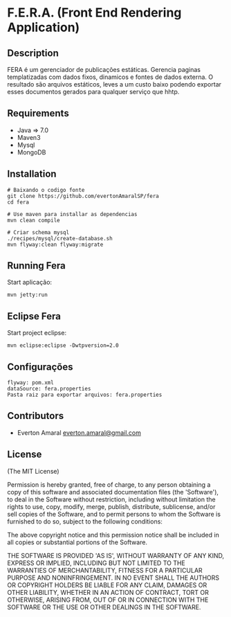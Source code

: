 F.E.R.A. (Front End Rendering Application)
===========

Description
---------------

FERA é um gerenciador de publicações estáticas. Gerencia paginas templatizadas com dados fixos, dinamicos e fontes de dados externa.
O resultado são arquivos estáticos, leves a um custo baixo podendo exportar esses documentos gerados para qualquer serviço que hhtp.


Requirements
-------------------

 * Java => 7.0
 * Maven3
 * Mysql
 * MongoDB


Installation
--------------

    # Baixando o codigo fonte
    git clone https://github.com/evertonAmaralSP/fera
    cd fera

    # Use maven para installar as dependencias
    mvn clean compile

    # Criar schema mysql
    ./recipes/mysql/create-database.sh
    mvn flyway:clean flyway:migrate


Running Fera
------------------------------

Start aplicação:

    mvn jetty:run

Eclipse Fera
------------------------------

Start project eclipse:

    mvn eclipse:eclipse -Dwtpversion=2.0

Configurações
------------------------------

    flyway: pom.xml
    dataSource: fera.properties
    Pasta raiz para exportar arquivos: fera.properties

Contributors
------------

 * Everton Amaral <everton.amaral@gmail.com>


License
-------

  (The MIT License)

  Permission is hereby granted, free of charge, to any person obtaining
  a copy of this software and associated documentation files (the
  'Software'), to deal in the Software without restriction, including
  without limitation the rights to use, copy, modify, merge, publish,
  distribute, sublicense, and/or sell copies of the Software, and to
  permit persons to whom the Software is furnished to do so, subject to
  the following conditions:

  The above copyright notice and this permission notice shall be
  included in all copies or substantial portions of the Software.

  THE SOFTWARE IS PROVIDED 'AS IS', WITHOUT WARRANTY OF ANY KIND,
  EXPRESS OR IMPLIED, INCLUDING BUT NOT LIMITED TO THE WARRANTIES OF
  MERCHANTABILITY, FITNESS FOR A PARTICULAR PURPOSE AND NONINFRINGEMENT.
  IN NO EVENT SHALL THE AUTHORS OR COPYRIGHT HOLDERS BE LIABLE FOR ANY
  CLAIM, DAMAGES OR OTHER LIABILITY, WHETHER IN AN ACTION OF CONTRACT,
  TORT OR OTHERWISE, ARISING FROM, OUT OF OR IN CONNECTION WITH THE
  SOFTWARE OR THE USE OR OTHER DEALINGS IN THE SOFTWARE.
